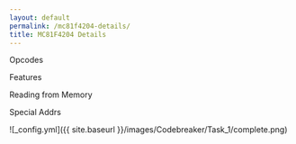 ```yaml
---
layout: default
permalink: /mc81f4204-details/
title: MC81F4204 Details
---
```


Opcodes

Features

Reading from Memory

Special Addrs









![_config.yml]({{ site.baseurl }}/images/Codebreaker/Task_1/complete.png)
